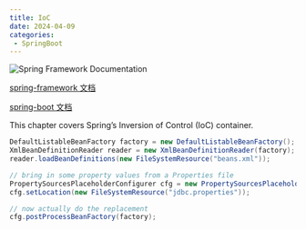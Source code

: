 ```yaml
---
title: IoC
date: 2024-04-09
categories:
 - SpringBoot
---
```


![Spring Framework Documentation](https://img.shields.io/badge/Spring_Framework_Documentation-5.3.39-brightgreen.svg?style=for-the-badge)

[spring-framework 文档](https://docs.spring.io/spring-boot/docs/)

[spring-boot 文档](https://docs.spring.io/spring-boot/docs/)

This chapter covers Spring’s Inversion of Control (IoC) container.

``` java
DefaultListableBeanFactory factory = new DefaultListableBeanFactory();
XmlBeanDefinitionReader reader = new XmlBeanDefinitionReader(factory);
reader.loadBeanDefinitions(new FileSystemResource("beans.xml"));

// bring in some property values from a Properties file
PropertySourcesPlaceholderConfigurer cfg = new PropertySourcesPlaceholderConfigurer();
cfg.setLocation(new FileSystemResource("jdbc.properties"));

// now actually do the replacement
cfg.postProcessBeanFactory(factory);
```